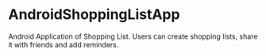 # AndroidShoppingListApp
Android Application of Shopping List. Users can create shopping lists, share it with friends and add reminders.
